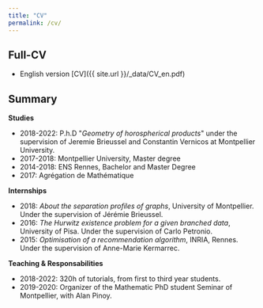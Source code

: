 ```yaml
---
title: "CV"
permalink: /cv/
---
```

## Full-CV

* English version [CV]({{ site.url }}/_data/CV_en.pdf)

## Summary

<b>Studies</b>
* 2018-2022: P.h.D "<i>Geometry of horospherical products</i>" under the supervision of Jeremie Brieussel and Constantin Vernicos at Montpellier University.
* 2017-2018: Montpellier University, Master degree 
* 2014-2018: ENS Rennes, Bachelor and Master Degree 
* 2017: Agrégation de Mathématique

<b>Internships</b>
* 2018: <i>About the separation profiles of graphs</i>, University of Montpellier.
Under the supervision of Jérémie Brieussel.
* 2016: <i>The Hurwitz existence problem for a given branched data</i>, University of Pisa.
Under the supervision of Carlo Petronio.
* 2015: <i>Optimisation of a recommendation algorithm</i>, INRIA, Rennes.
Under the supervision of Anne-Marie Kermarrec.

<b>Teaching & Responsabilities</b>
* 2018-2022: 320h of tutorials, from first to third year students.
* 2019-2020: Organizer of the Mathematic PhD student Seminar of Montpellier, with Alan Pinoy.




